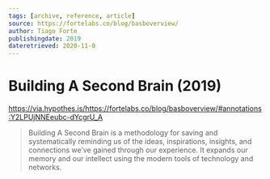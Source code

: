 ```yaml
---
tags: [archive, reference, article]
source: https://fortelabs.co/blog/basboverview/
author: Tiago Forte
publishingdate: 2019
dateretrieved: 2020-11-0
---
```


# Building A Second Brain (2019)

https://via.hypothes.is/https://fortelabs.co/blog/basboverview/#annotations:Y2LPUjNNEeubc-dYcgrU_A

> Building A Second Brain is a methodology for saving and systematically reminding us of the ideas, inspirations, insights, and connections we’ve gained through our experience. It expands our memory and our intellect using the modern tools of technology and networks. 